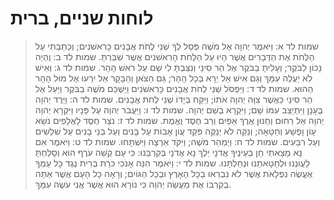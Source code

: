 # לוחות שניים, ברית

> שמות לד א: וַיֹּאמֶר יְהוָה אֶל מֹשֶׁה פְּסָל לְךָ שְׁנֵי לֻחֹת אֲבָנִים כָּרִאשֹׁנִים; וְכָתַבְתִּי עַל הַלֻּחֹת אֶת הַדְּבָרִים אֲשֶׁר הָיוּ עַל הַלֻּחֹת הָרִאשֹׁנִים אֲשֶׁר שִׁבַּרְתָּ.
> שמות לד ב: וֶהְיֵה נָכוֹן לַבֹּקֶר; וְעָלִיתָ בַבֹּקֶר אֶל הַר סִינַי וְנִצַּבְתָּ לִי שָׁם עַל רֹאשׁ הָהָר.
> שמות לד ג: וְאִישׁ לֹא יַעֲלֶה עִמָּךְ וְגַם אִישׁ אַל יֵרָא בְּכָל הָהָר; גַּם הַצֹּאן וְהַבָּקָר אַל יִרְעוּ אֶל מוּל הָהָר הַהוּא.
> שמות לד ד: וַיִּפְסֹל שְׁנֵי לֻחֹת אֲבָנִים כָּרִאשֹׁנִים וַיַּשְׁכֵּם מֹשֶׁה בַבֹּקֶר וַיַּעַל אֶל הַר סִינַי כַּאֲשֶׁר צִוָּה יְהוָה אֹתוֹ; וַיִּקַּח בְּיָדוֹ שְׁנֵי לֻחֹת אֲבָנִים.
> שמות לד ה: וַיֵּרֶד יְהוָה בֶּעָנָן וַיִּתְיַצֵּב עִמּוֹ שָׁם; וַיִּקְרָא בְשֵׁם יְהוָה.
> שמות לד ו: וַיַּעֲבֹר יְהוָה עַל פָּנָיו וַיִּקְרָא יְהוָה יְהוָה אֵל רַחוּם וְחַנּוּן אֶרֶךְ אַפַּיִם וְרַב חֶסֶד וֶאֱמֶת.
> שמות לד ז: נֹצֵר חֶסֶד לָאֲלָפִים נֹשֵׂא עָוֹן וָפֶשַׁע וְחַטָּאָה; וְנַקֵּה לֹא יְנַקֶּה פֹּקֵד עֲוֹן אָבוֹת עַל בָּנִים וְעַל בְּנֵי בָנִים עַל שִׁלֵּשִׁים וְעַל רִבֵּעִים.
> שמות לד ח: וַיְמַהֵר מֹשֶׁה; וַיִּקֹּד אַרְצָה וַיִּשְׁתָּחוּ.
> שמות לד ט: וַיֹּאמֶר אִם נָא מָצָאתִי חֵן בְּעֵינֶיךָ אֲדֹנָי יֵלֶךְ נָא אֲדֹנָי בְּקִרְבֵּנוּ:  כִּי עַם קְשֵׁה עֹרֶף הוּא וְסָלַחְתָּ לַעֲוֹנֵנוּ וּלְחַטָּאתֵנוּ וּנְחַלְתָּנוּ.
> שמות לד י: וַיֹּאמֶר הִנֵּה אָנֹכִי כֹּרֵת בְּרִית נֶגֶד כָּל עַמְּךָ אֶעֱשֶׂה נִפְלָאֹת אֲשֶׁר לֹא נִבְרְאוּ בְכָל הָאָרֶץ וּבְכָל הַגּוֹיִם; וְרָאָה כָל הָעָם אֲשֶׁר אַתָּה בְקִרְבּוֹ אֶת מַעֲשֵׂה יְהוָה כִּי נוֹרָא הוּא אֲשֶׁר אֲנִי עֹשֶׂה עִמָּךְ. 
 

